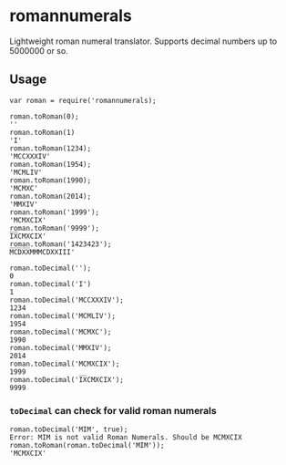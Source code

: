 

# romannumerals

Lightweight roman numeral translator. Supports decimal numbers up to 5000000 or so.

## Usage

    var roman = require('romannumerals);

    roman.toRoman(0);
    ''
    roman.toRoman(1)
    'I'
    roman.toRoman(1234);
    'MCCXXXIV'
    roman.toRoman(1954);
    'MCMLIV'
    roman.toRoman(1990);
    'MCMXC'
    roman.toRoman(2014);
    'MMXIV'
    roman.toRoman('1999');
    'MCMXCIX'
    roman.toRoman('9999');
    I̅X̅CMXCIX'
    roman.toRoman('1423423');
    M̅C̅D̅X̅X̅MMMCDXXIII'

    roman.toDecimal('');
    0
    roman.toDecimal('I')
    1
    roman.toDecimal('MCCXXXIV');
    1234
    roman.toDecimal('MCMLIV');
    1954
    roman.toDecimal('MCMXC');
    1990
    roman.toDecimal('MMXIV');
    2014
    roman.toDecimal('MCMXCIX');
    1999
    roman.toDecimal('I̅X̅CMXCIX');
    9999

### `toDecimal` can check for valid roman numerals
    roman.toDecimal('MIM', true);
    Error: MIM is not valid Roman Numerals. Should be MCMXCIX
    roman.toRoman(roman.toDecimal('MIM'));
    'MCMXCIX'


